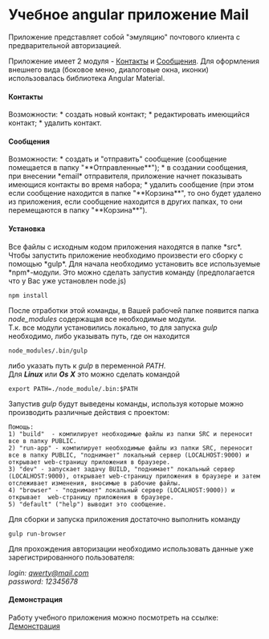 # Учебное angular приложение Mail

Приложение представляет собой "эмуляцию" почтового клиента с предварительной авторизацией.

Приложение имеет 2 модуля - [Контакты](#contacts) и [Сообщения](#contacts).
Для оформления внешнего вида (боковое меню, диалоговые окна, иконки) использовалась библиотека Angular Material.

<h4 id="contacts">Контакты</h4>
Возможности:
* создать новый контакт;
* редактировать имеющийся контакт;
* удалить контакт.

<h4 id="contacts">Сообщения</h4>
Возможности:
* создать и "отправить" сообщение (сообщение помещается в папку "**Отправленные**");
* в создании сообщения, при внесении *email* отправителя, приложение начнет показывать имеющися контакты во время набора;
* удалить сообщение (при этом если сообщение находится в папке "**Корзина**", то оно будет удалено из приложения, если сообщение находится в других папках, то они перемещаются в папку "**Корзина**").

<h4>Установка</h4>
Все файлы с исходным кодом приложения находятся в папке *src*.  
Чтобы запустить приложение необходимо произвести его сборку с помощью *gulp*.  
Для начала необходимо установить все используемые *npm*-модули.  
Это можно сделать запустив команду (предполагается что у Вас уже установлен node.js)

    npm install

После отработки этой команды, в Вашей рабочей папке появится папка *node_modules* содержащая все необходимые модули.  
Т.к. все модули установились локально, то для запуска *gulp* необходимо, либо указывать путь, где он находится

    node_modules/.bin/gulp

либо указать путь к *gulp* в переменной *PATH*.  
Для ***Linux*** или ***Os X*** это можно сделать командой

    export PATH=./node_module/.bin:$PATH

Запустив *gulp* будут выведены команды, используя которые можно производить различные действия с проектом:

    Помощь:
    1) "build"  - компилирует необходимые файлы из папки SRC и переносит все в папку PUBLIC.
    2) "run-app" - компилирует необходимые файлы из папки SRC, переносит все в папку PUBLIC, "поднимает" локальный сервер (LOCALHOST:9000) и открывает web-страницу приложения в браузере.
    3) "dev" - запускает задачу BUILD, "поднимает" локальный сервер (LOCALHOST:9000), открывает web-страницу приложения в браузере и затем отслеживает изменения, вносимые в рабочие файлы.
    4) "browser" - "поднимает" локальный сервер (LOCALHOST:9000)) и открывает  web-страницу приложения в браузере.
    5) "default" ("help") выводит это сообщение.

Для сборки и запуска приложения достаточно выполнить команду

    gulp run-browser

Для прохождения авторизации необходимо использовать данные уже зарегистрированного пользователя:

*login: qwerty@mail.com*  
*password: 12345678*

<h4>Демонстрация</h4>

Работу учебного приложения можно посмотреть на ссылке:  
[Демонстрация](https://cards-v1nt1248.firebaseapp.com)